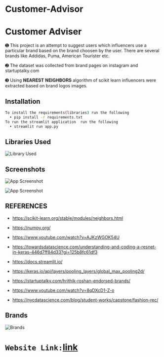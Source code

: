 # Customer-Advisor

# Customer Adviser

➊ This project is an attempt to suggest users which influencers use a particular brand based on the brand choosen by the user.
There are several brands like Addidas, Puma, American Tourister etc. 

➋ The dataset was collected from brand pages on instagram and startuptalky.com 

➌ Using 𝐍𝐄𝐀𝐑𝐄𝐒𝐓 𝐍𝐄𝐈𝐆𝐇𝐁𝐎𝐑𝐒 algorithm of scikit learn    influencers were extracted based on brand logos images.

## Installation



```bash
To install the requirements(libraries) run the following
  • pip install -r requirements.txt
To run the streamlit application  run the following
  • streamlit run app.py
```
## Libraries Used
![Library Used](https://user-images.githubusercontent.com/93784760/140648414-016097fc-e829-4db8-963a-6db7dbaa7e9b.jpeg)
    
## Screenshots

![App Screenshot](https://via.placeholder.com/468x300?text=App+Screenshot+Here)


![App Screenshot](https://via.placeholder.com/468x300?text=App+Screenshot+Here)


## REFERENCES

-  https://scikit-learn.org/stable/modules/neighbors.html

-  https://numpy.org/

-  https://www.youtube.com/watch?v=AJKzWGOK54U

- https://towardsdatascience.com/understanding-and-coding-a-resnet-in-keras-446d7ff84d33?gi=125b8fc61df3

- https://docs.streamlit.io/

- https://keras.io/api/layers/pooling_layers/global_max_pooling2d/

- https://startuptalky.com/hrithik-roshan-endorsed-brands/

- https://www.youtube.com/watch?v=8qDXcD1-Z-o

- https://nycdatascience.com/blog/student-works/capstone/fashion-rec/
## Brands
![Brands](https://user-images.githubusercontent.com/93784760/140648338-d45adda2-d2ce-4b77-a64d-8ca4a02bf15d.jpeg)




















# `Website Link:`[link](https://share.streamlit.io/amaanalikhan3000/bookish-doodle/main/app.py)
